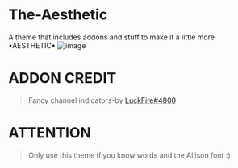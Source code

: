 # The-Aesthetic
A theme that includes addons and stuff to make it a little more •AESTHETIC•
![image](https://user-images.githubusercontent.com/84565593/131484418-0991cebc-f9b6-473a-9843-84ce2dafa622.png)

# ADDON CREDIT
>Fancy channel indicators-by [LuckFire#4800](https://github.com/LuckFire)
# ATTENTION
>Only use this theme if you know words and the Allison font :)
